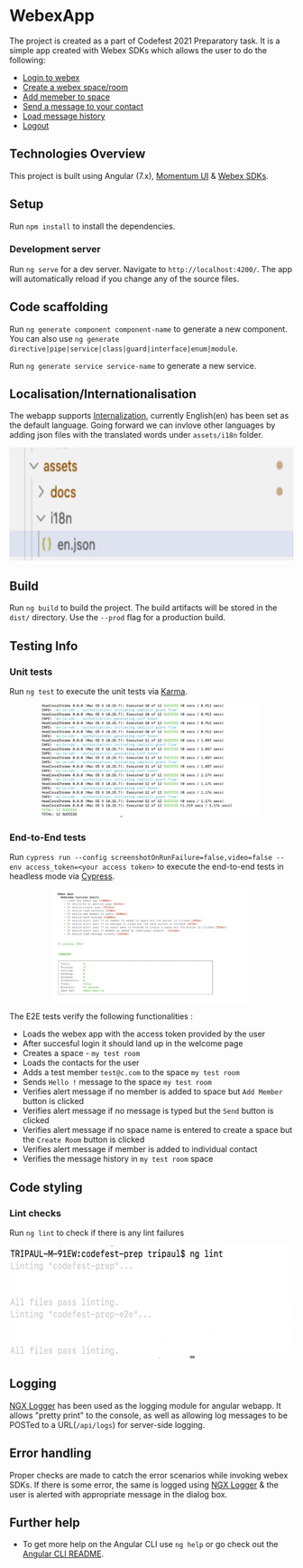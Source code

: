 # WebexApp

The project is created as a part of Codefest 2021 Preparatory task. It is a simple app created with Webex SDKs which allows the user to do the following:
* [Login to webex](src/assets/docs/login/README.md)
* [Create a webex space/room](src/assets/docs/createroom/README.md)
* [Add memeber to space](src/assets/docs/addmember/README.md)
* [Send a message to your contact](src/assets/docs/sendmessage/README.md)
* [Load message history](src/assets/docs/loadmessage/README.md)
* [Logout](src/assets/docs/logout/README.md)

## Technologies Overview

This project is built using Angular (7.x), [Momentum UI](https://momentum.design/components/overview) & [Webex SDKs](https://developer.webex.com/docs/sdks/browser).

## Setup

Run `npm install` to install the dependencies.

### Development server

Run `ng serve` for a dev server. Navigate to `http://localhost:4200/`. The app will automatically reload if you change any of the source files.

## Code scaffolding

Run `ng generate component component-name` to generate a new component. You can also use `ng generate directive|pipe|service|class|guard|interface|enum|module`.

Run `ng generate service service-name` to generate a new service.

## Localisation/Internationalisation

The webapp supports [Internalization](http://www.ngx-translate.com/), currently English(en) has been set as the default language. Going forward we can invlove other languages by adding json files with the translated words under `assets/i18n` folder.

<p align="center">
    <img src="src/assets/images/i18n.png" height="200px" alt="i18n" />
</p>

## Build

Run `ng build` to build the project. The build artifacts will be stored in the `dist/` directory. Use the `--prod` flag for a production build.

## Testing Info

### Unit tests

Run `ng test` to execute the unit tests via [Karma](https://karma-runner.github.io).

<p align="center">
    <img src="src/assets/images/uiTest.png" height="200px" alt="test" />
</p>

### End-to-End tests

Run `cypress run --config screenshotOnRunFailure=false,video=false --env access_token=<your access token>` to execute the end-to-end tests in headless mode via [Cypress](https://www.cypress.io/).

<p align="center">
    <img src="src/assets/images/cypressTest.png" height="200px" alt="test" />
</p>

The E2E tests verify the following functionalities : 
* Loads the webex app with the access token provided by the user
* After succesful login it should land up in the welcome page
* Creates a space - `my test room`
* Loads the contacts for the user
* Adds a test member `test@c.com` to the space `my test room`
* Sends `Hello !` message to the space `my test room`
* Verifies alert message if no member is added to space but `Add Member` button is clicked
* Verifies alert message if no message is typed but the `Send` button is clicked
* Verifies alert message if no space name is entered to create a space but the `Create Room` button is clicked
* Verifies alert message if member is added to individual contact
* Verifies the message history in `my test room` space

## Code styling

### Lint checks

Run `ng lint` to check if there is any lint failures

<p align="center">
    <img src="src/assets/images/lint.png" height="200px" alt="lint" />
</p>

## Logging

[NGX Logger](https://www.npmjs.com/package/ngx-logger) has been used as the logging module for angular webapp. It allows "pretty print" to the console, as well as allowing log messages to be POSTed to a URL(`/api/logs`) for server-side logging.

## Error handling

Proper checks are made to catch the error scenarios while invoking webex SDKs. If there is some error, the same is logged using [NGX Logger](https://www.npmjs.com/package/ngx-logger) & the user is alerted with appropriate message in the dialog box.

## Further help

* To get more help on the Angular CLI use `ng help` or go check out the [Angular CLI README](https://github.com/angular/angular-cli/blob/master/README.md).
